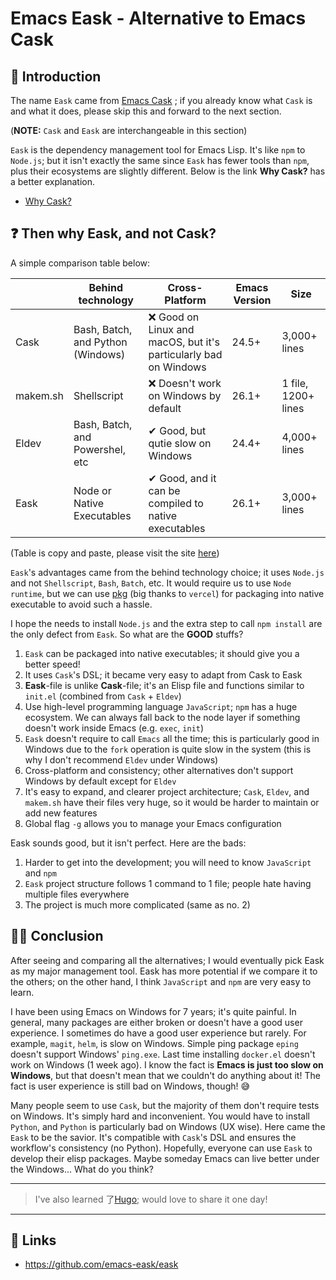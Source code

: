 # Emacs Eask - Alternative to Emacs Cask


## 🔰 Introduction

The name `Eask` came from [Emacs Cask](https://github.com/cask/cask)
; if you already know what `Cask` is and what it does, please skip this and
forward to the next section.

(**NOTE:** `Cask` and `Eask` are interchangeable in this section)

`Eask` is the dependency management tool for Emacs Lisp. It's like `npm` to
`Node.js`; but it isn't exactly the same since `Eask` has fewer tools than `npm`,
plus their ecosystems are slightly different. Below is the link **Why Cask?** has
a better explanation.

* [Why Cask?](https://cask.readthedocs.io/en/latest/guide/introduction.html#introduction-why-cask)

## ❓ Then why Eask, and not Cask?

A simple comparison table below:

|          | Behind technology                 | Cross-Platform                                                   | Emacs Version | Size                |
|----------|-----------------------------------|------------------------------------------------------------------|---------------|---------------------|
| Cask     | Bash, Batch, and Python (Windows) | ❌ Good on Linux and macOS, but it's particularly bad on Windows | 24.5+         | 3,000+ lines        |
| makem.sh | Shellscript                       | ❌ Doesn't work on Windows by default                            | 26.1+         | 1 file, 1200+ lines |
| Eldev    | Bash, Batch, and Powershel, etc   | ✔ Good, but qutie slow on Windows                                | 24.4+         | 4,000+ lines        |
| Eask     | Node or Native Executables        | ✔ Good, and it can be compiled to native executables             | 26.1+         | 3,000+ lines        |

(Table is copy and paste, please visit the site [here](https://emacs-eask.github.io/#-comparisons))

`Eask`'s advantages came from the behind technology choice; it uses `Node.js` and
not `Shellscript`, `Bash`, `Batch`, etc. It would require us to use `Node runtime`,
but we can use [pkg](https://www.npmjs.com/package/pkg) (big thanks to `vercel`) for
packaging into native executable to avoid such a hassle.

I hope the needs to install `Node.js` and the extra step to call `npm install`
are the only defect from `Eask`. So what are the **GOOD** stuffs?

1. `Eask` can be packaged into native executables; it should give you a better speed!
2. It uses `Cask`'s DSL; it became very easy to adapt from Cask to Eask
3. **Eask**-file is unlike **Cask**-file; it's an Elisp file and functions similar to
`init.el` (combined from `Cask` + `Eldev`)
4. Use high-level programming language `JavaScript`; `npm` has a huge ecosystem. We
can always fall back to the node layer if something doesn't work inside Emacs (e.g.
`exec`, `init`)
5. `Eask` doesn't require to call `Emacs` all the time; this is particularly good
in Windows due to the `fork` operation is quite slow in the system (this is why
I don't recommend `Eldev` under Windows)
6. Cross-platform and consistency; other alternatives don't support Windows by
default except for `Eldev`
7. It's easy to expand, and clearer project architecture; `Cask`, `Eldev`, and
`makem.sh` have their files very huge, so it would be harder to maintain or add new
features
8. Global flag `-g` allows you to manage your Emacs configuration

Eask sounds good, but it isn't perfect. Here are the bads:

1. Harder to get into the development; you will need to know `JavaScript` and `npm`
2. `Eask` project structure follows 1 command to 1 file; people hate having multiple
files everywhere
3. The project is much more complicated (same as no. 2)

## 🧙‍♂️ Conclusion

After seeing and comparing all the alternatives; I would eventually pick Eask as my
major management tool. Eask has more potential if we compare it to the others; on the
other hand, I think `JavaScript` and `npm` are very easy to learn.

I have been using Emacs on Windows for 7 years; it's quite painful. In general,
many packages are either broken or doesn't have a good user experience. I sometimes
do have a good user experience but rarely. For example, `magit`, `helm`, is slow
on Windows. Simple ping package `eping` doesn't support Windows' `ping.exe`. Last
time installing  `docker.el` doesn't work on Windows (1 week ago). I know the fact is
**Emacs is just too slow on Windows**, but that doesn't mean that we couldn't do
anything about it! The fact is user experience is still bad on Windows, though! 😅

Many people seem to use `Cask`, but the majority of them don't require tests on Windows.
It's simply hard and inconvenient. You would have to install `Python`, and `Python`
is particularly bad on Windows (UX wise). Here came the `Eask` to be the savior.
It's compatible with `Cask`'s DSL and ensures the workflow's consistency (no Python).
Hopefully, everyone can use `Eask` to develop their elisp packages. Maybe someday
Emacs can live better under the Windows... What do you think?

---

> I've also learned 了[Hugo](https://gohugo.io/); would love to share
it one day!

---

## 🔗 Links

* https://github.com/emacs-eask/eask

